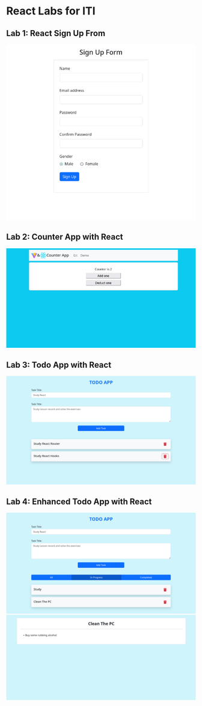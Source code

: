 # React Labs for ITI

## Lab 1: React Sign Up From

<p align="center">
  <a href="./01-LabOne/my-app/">
    <img src="./01-LabOne/Output-Screenshot.png" width="600" />
  </a>
</p>

## Lab 2: Counter App with React

<p align="center">
  <a href="./02-LabTwo/counter-app/">
    <img src="./02-LabTwo/lab2-Output-Screenshot.png" width="600" />
  </a>
</p>

## Lab 3: Todo App with React

<p align="center">
  <a href="./03-LabThree/todo-app/">
    <img src="./03-LabThree/lab3-Output-Screenshot.png" width="600" />
  </a>
</p>

## Lab 4: Enhanced Todo App with React

<p align="center">
  <a href="./04-LabFour/todo-app-v1.2/">
    <img src="./04-LabFour/lab4-Output-Screenshot.png" width="600" />
    <br>
    <img src="./04-LabFour/lab4-Output-Screenshot-2.png" width="600" />
  </a>
</p>
